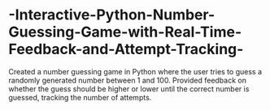 # -Interactive-Python-Number-Guessing-Game-with-Real-Time-Feedback-and-Attempt-Tracking-
Created a number guessing game in Python where the user tries to guess a randomly generated number between 1 and 100. Provided feedback on whether the guess should be higher or lower until the correct number is guessed, tracking the number of attempts.
